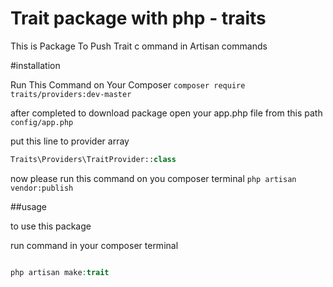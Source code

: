 # Trait package with php - traits
This is Package To Push Trait c ommand in Artisan commands

#installation

Run This Command on Your Composer
` composer require traits/providers:dev-master `

after completed to download package
open your app.php file from this path ` config/app.php `

put this line to provider array

```php
Traits\Providers\TraitProvider::class

```

now please run this command on you composer terminal  ` php artisan vendor:publish `

##usage

to use this package

run command in your composer terminal 

```php

php artisan make:trait

```
